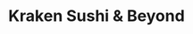 ---
layout: place
title: "Kraken Sushi & Beyond"
permalink: /illinois/chicago/kraken-sushi-beyond.html
stateAbbr: IL
stateName: Illinois
cityName: Chicago
seo:
  name: "Kraken Sushi & Beyond"
  type: Restaurant
  links: http://www.krakenchicago.com/
description: "Kraken Sushi & Beyond serves delicious sushi in Chicago, Illinois. Try fresh Japanese dishes for a great dining experience. Available for takeout, delivery, lunch, and dinner."
place_id: ChIJVRT-WyDTD4gR33tFaYfPBiA
photos:
  - name: >-
      places/ChIJVRT-WyDTD4gR33tFaYfPBiA/photos/AeeoHcJnRVL0BBiDSveskvBFWPxR74N0CFuSMUQXbHfI27vYrZ3uwCwRo94ILVAHrAtNy1TMu_F1qi1Fn7UyGXawTUgAk4F52HaNh6GKY6YgEFOK2sw059pHILJvlLvWzF6z5dQNg9kG81DnJ4HodqWpGqlM03D8V6P8vWMsGk5o-u0ow60DsVRc_JVGa8JlgvUlDzOJe028lJNicYKEL7kl0J63Dsk7ngtvvOUliLUxhKeHcakVUz30XRpavtF3yTryWcuPN1JhtdT3UV-7gFFaqRyqlwId-GR_MFzjXS9YGm3lRg
    widthPx: 3024
    heightPx: 1702
    authorAttributions:
      - displayName: Kraken Sushi & Beyond
        uri: https://maps.google.com/maps/contrib/108256547954987496033
        photoUri: >-
          https://lh3.googleusercontent.com/a-/ALV-UjURtc5gOIrKEhnuXCW91RGBGr3eIB6j2boqnZOVlflvaluKP8H5=s100-p-k-no-mo
    flagContentUri: >-
      https://www.google.com/local/imagery/report/?cb_client=maps_api_places.places_api&image_key=!1e10!2sAF1QipMGsigrQxICYRf6dAz1DwWRMm3U75BBsmiy706N&hl=en-US
    googleMapsUri: >-
      https://www.google.com/maps/place//data=!3m4!1e2!3m2!1sAF1QipMGsigrQxICYRf6dAz1DwWRMm3U75BBsmiy706N!2e10!4m2!3m1!1s0x880fd3205bfe1455:0x2006cf8769457bdf
  - name: >-
      places/ChIJVRT-WyDTD4gR33tFaYfPBiA/photos/AeeoHcITUibyGwdvgZpzxwexJvFPxncI3v9WCPtA3vK750_I0XvlHertqgL0bayB_xX1sv8rbXlV11da3FaHqApVjntFzReKDLAfOIT6vvbhBv8xArjWQDkbbXQAOzuVM_AoPGkwXXg0jBTHQKAvGLG_Vm8W3efEN2nJmiMemG1zemXlYhEltQyJVNhgq3T9FX4Zf0ekgIYM0hgoh3MKZ6_OYc4GtSBtENw2QO50NkhMowSXMwTqZ1VIRLqz-jm5Qq6QIOCsUBRbQ07zBCkgu4jrApl3uj8kKK7D24crxRgkQRZKPA
    widthPx: 3024
    heightPx: 4032
    authorAttributions:
      - displayName: Kraken Sushi & Beyond
        uri: https://maps.google.com/maps/contrib/108256547954987496033
        photoUri: >-
          https://lh3.googleusercontent.com/a-/ALV-UjURtc5gOIrKEhnuXCW91RGBGr3eIB6j2boqnZOVlflvaluKP8H5=s100-p-k-no-mo
    flagContentUri: >-
      https://www.google.com/local/imagery/report/?cb_client=maps_api_places.places_api&image_key=!1e10!2sAF1QipPQL0bUUMqXE37yARIwjPuPKzrnclGcVKr8ZA-f&hl=en-US
    googleMapsUri: >-
      https://www.google.com/maps/place//data=!3m4!1e2!3m2!1sAF1QipPQL0bUUMqXE37yARIwjPuPKzrnclGcVKr8ZA-f!2e10!4m2!3m1!1s0x880fd3205bfe1455:0x2006cf8769457bdf
  - name: >-
      places/ChIJVRT-WyDTD4gR33tFaYfPBiA/photos/AeeoHcIiDf32koUe4azKTBORoeFJXTmKEgMi71IrFvhD7ZuZB6w_d073IHJ6-HIpe7zGGJbU1kMSXvxKWPzGZnDCTgr0m5xPiAC6DNAE5eTfLx1WoPYrkH4CT-T4dEfDb824Svbdbf6CMoAYpAGbgxg0KINdZBHQVjV64v-wg386CyhEY8bfPLWKmm-6zdZB0p9VqyRgE1rVfo_ul68noY9HNyWz2b8ITO0UOX13qRD7vRb5DsUitYTTvTi4NVZVtlTS3SQAljTdmxvfK7O2d4TOYNUD7hLARtqmKklPPGTKnWPC6Mn_CC8qnUHi8CncqX9lw06KhGdtvS8TFhueN5Jgifn8Chg_taHxRKvx1tBHKhgcK7YroduKoTBbavPmAc8gzr-Cew9iE0TU_ZbhMaQC1hQTAKndbfU2PQjdwjXA4SPlgV3N
    widthPx: 3024
    heightPx: 4032
    authorAttributions:
      - displayName: joyce ku
        uri: https://maps.google.com/maps/contrib/107640550498057713986
        photoUri: >-
          https://lh3.googleusercontent.com/a-/ALV-UjWSwR05ZLZCw4uYZPPAXMhM9dqSWaJs-n5BxECO4a_sperBWX5vZg=s100-p-k-no-mo
    flagContentUri: >-
      https://www.google.com/local/imagery/report/?cb_client=maps_api_places.places_api&image_key=!1e10!2sCIHM0ogKEICAgMDI7J62lwE&hl=en-US
    googleMapsUri: >-
      https://www.google.com/maps/place//data=!3m4!1e2!3m2!1sCIHM0ogKEICAgMDI7J62lwE!2e10!4m2!3m1!1s0x880fd3205bfe1455:0x2006cf8769457bdf
  - name: >-
      places/ChIJVRT-WyDTD4gR33tFaYfPBiA/photos/AeeoHcJiTv98isOsFxRwv-NXToE7nZ1Mi_RhNPkAFu61U6W-Casr3TUgVGBKapla24ngZiQerOwbF3-k3fpPGT2kKNgbB8zmNNSaALmKz0UKwppfiMELIYHlZ8GbEJ_8U7f1hMXKxwhgH86uFCFZhLAwZOljYNy9ioDQ-c6xW4mVaTeultD_4g1SC9j2hZ4cquNNKCpLVYaZ4dESHBo9j2NnZoDDwu1CHb81IJN4YXRdq1KNhHkrSKdmmOmmTbXUEzVFaj-r2Y0N6UFk62zAiN8w7QCjkOGl8hkLrvI3o8JmfC3bYg
    widthPx: 3024
    heightPx: 1702
    authorAttributions:
      - displayName: Kraken Sushi & Beyond
        uri: https://maps.google.com/maps/contrib/108256547954987496033
        photoUri: >-
          https://lh3.googleusercontent.com/a-/ALV-UjURtc5gOIrKEhnuXCW91RGBGr3eIB6j2boqnZOVlflvaluKP8H5=s100-p-k-no-mo
    flagContentUri: >-
      https://www.google.com/local/imagery/report/?cb_client=maps_api_places.places_api&image_key=!1e10!2sAF1QipOPwQ2z-5Ay1cV5MtvSz9hXpiMdqlR3YYPRFpqK&hl=en-US
    googleMapsUri: >-
      https://www.google.com/maps/place//data=!3m4!1e2!3m2!1sAF1QipOPwQ2z-5Ay1cV5MtvSz9hXpiMdqlR3YYPRFpqK!2e10!4m2!3m1!1s0x880fd3205bfe1455:0x2006cf8769457bdf
  - name: >-
      places/ChIJVRT-WyDTD4gR33tFaYfPBiA/photos/AeeoHcJaZ9Gn_OuEYh5GoC7CZroExOkm5HUpB4zz_d3CMFWQ4CFIGe9GXWN2F50HOFBoNIlU0k-qubI-OVq0s0P-pm9qE_yAyl4CXXg1zUEsz0RYQw6WUmluVttLjRa4mkK-zrKi5HiOPzWGTTT1Rf5mubPX32n043jsrG3r6y48895YbKUv_gasl371FIri8zsRN4AFhIJ6nSeKulp4sDsv2XFRBpGr8LApQYcvuLyhZ-BIxllnsYdWGrUKqpRSxSHp3LajMy8oPJPF8rJkY2NL6ZsQmi9kgwuZbhkKE8Ic03k1tBLEsbAyiEzjJqxodPcHQlyzU-cCUGobpNVgU4HzHcT2639hMdp2qx6J7aMwogSSzLZn17xgeCHaES0G7ibYDxX2OUnH5H5exmHmuwPFofNNlN9Ma5q7vrsqLE7nsfaU1pjo
    widthPx: 4000
    heightPx: 3000
    authorAttributions:
      - displayName: Chihiro Matsuda
        uri: https://maps.google.com/maps/contrib/107353220065955389889
        photoUri: >-
          https://lh3.googleusercontent.com/a-/ALV-UjWYhxC90BUIZZJHxaQfgpBrkZrCCEN56V420DtdrWl3QvG4HYvVoA=s100-p-k-no-mo
    flagContentUri: >-
      https://www.google.com/local/imagery/report/?cb_client=maps_api_places.places_api&image_key=!1e10!2sCIHM0ogKEICAgID3uq7ZjQE&hl=en-US
    googleMapsUri: >-
      https://www.google.com/maps/place//data=!3m4!1e2!3m2!1sCIHM0ogKEICAgID3uq7ZjQE!2e10!4m2!3m1!1s0x880fd3205bfe1455:0x2006cf8769457bdf
  - name: >-
      places/ChIJVRT-WyDTD4gR33tFaYfPBiA/photos/AeeoHcJobSJ1mjmP4n6BDnDZTVSZJi2Q_YoqFWMsrIc_eXmiErBvVFYKCGBJ8HjhMu24oAng-40q_f2-SZremuD3LWVd2A3N06FJwS8nTJNXITOelHfW__BMrGfgBsdZQHxtQQKL4-50rud47CBpljBlZ4CDw4hQq4hJe7wo75UVfWQcGwYScsoEjbc4AUw7haCpqYC8yDNGLXjPzn-g-ef4dQsuLdGpg7z-31In868Z7km8WEHcETC0M-TCaeZCkcjsV94RKFdwl4goYWgHdGam670ndbickHZXA-5UKHiQn5impVTJbjgVoT5ctWAdvCk8EN2fsSPQl5394C6Zq29-rdfSg3pZKJ1Enzfdw0oh0uwcPK5vyqZFIR_7PUhCaAlXig0ATHRoFtInP0ZNgshh0l-cwaJXBdz1hKEDKl8vg0f1Dw
    widthPx: 3576
    heightPx: 2574
    authorAttributions:
      - displayName: Gary Schneider
        uri: https://maps.google.com/maps/contrib/107329063791501181649
        photoUri: >-
          https://lh3.googleusercontent.com/a-/ALV-UjVnlVzlFTNOmp5gliDIyksLP8uSf0DKCatrsjsY97LRnYM2XI2_KA=s100-p-k-no-mo
    flagContentUri: >-
      https://www.google.com/local/imagery/report/?cb_client=maps_api_places.places_api&image_key=!1e10!2sCIHM0ogKEICAgMCQ17WQPQ&hl=en-US
    googleMapsUri: >-
      https://www.google.com/maps/place//data=!3m4!1e2!3m2!1sCIHM0ogKEICAgMCQ17WQPQ!2e10!4m2!3m1!1s0x880fd3205bfe1455:0x2006cf8769457bdf
  - name: >-
      places/ChIJVRT-WyDTD4gR33tFaYfPBiA/photos/AeeoHcKmVqr1G12_aJ0SwigtTh6fNQHOf-AkKQ9KDx98UYqifpu_MIlC8fz0YYYxPs2A1bzLG1pZ8UcMGJCNTDaYH0dmRASg5-a1miiGPXZyutkT6t66B8R7A1j2pn2_jLwXoJ0Pf1QQ9-kCmF6gdq8ewyw2kOXM1d2LIGjDnuJLCid1R9bqxr4liz0w9a4OZ3OS9T_YKX81q5jbh4rooJQBfpcZjzfwpxbMWMgNTq4mGAjS9jZUSm1CfHy5OiSfPcIRZAIo9Visrc1PRrq07OrgFnBq6EHr7mXhvgAGd3CSQZUrkBtbNwCJ-YD28AdLq0_H7zeRQTdX-nrip58EGQ9JBX-guN_QCrB5vuiUWNqjtPlhxF7-Ys6lJwv0dbEfYDnYx3w9WAsbd_x8XBX3fpKcb0v76NfPE0oEiFw0A1rc26M9kA
    widthPx: 4032
    heightPx: 3024
    authorAttributions:
      - displayName: Melanie Georgens
        uri: https://maps.google.com/maps/contrib/107141155122983327326
        photoUri: >-
          https://lh3.googleusercontent.com/a/ACg8ocJpZnclmNeiuHDeb8PAeGptBn2yhFr6JatprEwr1WVYAz1sYw=s100-p-k-no-mo
    flagContentUri: >-
      https://www.google.com/local/imagery/report/?cb_client=maps_api_places.places_api&image_key=!1e10!2sCIHM0ogKEICAgMCgnbiecQ&hl=en-US
    googleMapsUri: >-
      https://www.google.com/maps/place//data=!3m4!1e2!3m2!1sCIHM0ogKEICAgMCgnbiecQ!2e10!4m2!3m1!1s0x880fd3205bfe1455:0x2006cf8769457bdf
  - name: >-
      places/ChIJVRT-WyDTD4gR33tFaYfPBiA/photos/AeeoHcLPvaLVFtaXaW5ifg5fpg4QW3B4crs1SIUhD5t_KmGXukCZE_r2sD6OPIPCDgq5AEzeYGrHwkJlxutG_rffkfh8hW8cTvBZsioZphpKuwsyp5v71Q6kC7SvFJ0HlOnDPcJv6dBD_4USu5AbiqwGKX0BZMOCF9ZyhFsU_25_1iD70lSTpzpglRnpF23UTXrLz10dSlg2OCnF2bAO7MClc1I_yoXgSD81WzaAZjjsaqCK_JJmL4kJFlZI-G3VquxjjLtA3AiA972Uw-6VjAzhAZtJRYs4R8yKXurmyl4lixbxJz-P-6olGiMrrdGgVoL_ji8g-ZZLKuVXpq2Hd55c7m3cqTV1k3_HheXXB_x8FK7cUkWtIrBDi3scgnWQwcn62cXzHBLz_vFiadjMOess-QKXpb45xwcsYf00RwmrmW_k8rSo
    widthPx: 1736
    heightPx: 1914
    authorAttributions:
      - displayName: Gary Schneider
        uri: https://maps.google.com/maps/contrib/107329063791501181649
        photoUri: >-
          https://lh3.googleusercontent.com/a-/ALV-UjVnlVzlFTNOmp5gliDIyksLP8uSf0DKCatrsjsY97LRnYM2XI2_KA=s100-p-k-no-mo
    flagContentUri: >-
      https://www.google.com/local/imagery/report/?cb_client=maps_api_places.places_api&image_key=!1e10!2sCIHM0ogKEICAgMCQ17WQvQE&hl=en-US
    googleMapsUri: >-
      https://www.google.com/maps/place//data=!3m4!1e2!3m2!1sCIHM0ogKEICAgMCQ17WQvQE!2e10!4m2!3m1!1s0x880fd3205bfe1455:0x2006cf8769457bdf
  - name: >-
      places/ChIJVRT-WyDTD4gR33tFaYfPBiA/photos/AeeoHcLk68MrnZ2XB_9WtFqsxMNlPPohbxnZ6Z7KEnRhAN22paze0YIOhYthU27c6JnUVYM6NGBo1MtgJ5LlxDOqyr4Ehhs7hj9rEjaiFuYTHV21KocgSvKmbgfqWLTaS2kfMhoF4VaqgaSiFK4UgXqzt67hIMntfzP9IbrikXXMHjO8ynHT6tyJPDc2rURPbt0hXiVl9AYx4L49XQHAeuVEaab2AtWyP7cZxXParvoDli6UA9zVryxvtKJah0cirXJlPFTvUxG8G_8S5LB2hERPw-YIrQF7iUUtgj8ptW67SiYrS4Y_PGdD8-Jl1L83sHxbq9CV_099KCbdKLxNUGjG06aMzQbvFHuaatkNGXTkac6d_csIbZWFnfyDMfdS_SoO8WFWLitfM5CXXFj3ed_knNHcVmTV3O4nmbqh9ZEVFTucQDT-
    widthPx: 2654
    heightPx: 2792
    authorAttributions:
      - displayName: Gary Schneider
        uri: https://maps.google.com/maps/contrib/107329063791501181649
        photoUri: >-
          https://lh3.googleusercontent.com/a-/ALV-UjVnlVzlFTNOmp5gliDIyksLP8uSf0DKCatrsjsY97LRnYM2XI2_KA=s100-p-k-no-mo
    flagContentUri: >-
      https://www.google.com/local/imagery/report/?cb_client=maps_api_places.places_api&image_key=!1e10!2sCIHM0ogKEICAgMCQ17WQ_QE&hl=en-US
    googleMapsUri: >-
      https://www.google.com/maps/place//data=!3m4!1e2!3m2!1sCIHM0ogKEICAgMCQ17WQ_QE!2e10!4m2!3m1!1s0x880fd3205bfe1455:0x2006cf8769457bdf
  - name: >-
      places/ChIJVRT-WyDTD4gR33tFaYfPBiA/photos/AeeoHcJvtsuTCmfBvgtql59QC2IHJ1ty7IOe0fuYbiS1HBOSOxywnYb8dG2yf0MZ1y4Kcq-xsZYXj5638rhG9KOdy61kz2CT8hrV4eInxGsOYAIcVl-XY5pc6ffBX0UNcKQDTGiDyh4HnTlUWWBZmZ_nXanddfu_5GLinaL4SVDbaXeYANopw33HS41lv464mhgo9HYxmIEHfqUjegCHCotNwwU8sqK43RH-eGanSJmGzbl6z1_dpXXkFFM-N_b-I1uRvWx2QYtggXjtx6bxt8rsqt1UR3W2gdW60mAmQl6DvP_6cH7XAA-XEt0lckjejeusf4ehgAi5KGZAEoeUvxkKtIVbgi0oZ4cLT9ERCQj4mKngQbpcbDVfomO-NFCW2RjsCrjwRiz4FmOpdefk_XWBgYu2oI4_3OZ7O-UGVbOjVpHtWLHi
    widthPx: 4032
    heightPx: 3024
    authorAttributions:
      - displayName: Minjeong Ryu (Mina)
        uri: https://maps.google.com/maps/contrib/111553369042228712921
        photoUri: >-
          https://lh3.googleusercontent.com/a-/ALV-UjUHSkQzLQx6MQ7cBecY5tEo6PioaYmPOyu1wDSJtmoKf9uM0Lw=s100-p-k-no-mo
    flagContentUri: >-
      https://www.google.com/local/imagery/report/?cb_client=maps_api_places.places_api&image_key=!1e10!2sCIHM0ogKEICAgICzg-LgngE&hl=en-US
    googleMapsUri: >-
      https://www.google.com/maps/place//data=!3m4!1e2!3m2!1sCIHM0ogKEICAgICzg-LgngE!2e10!4m2!3m1!1s0x880fd3205bfe1455:0x2006cf8769457bdf
address: 4022 N Western Ave, Chicago, IL 60618, USA
street: 4022 N Western Ave
city: Chicago
state: IL
zip: '60618'
country: USA
neighborhood: North Center
latitude: '41.954816'
longitude: '-87.688857'
accessibility_options:
  wheelchairAccessibleEntrance: true
  wheelchairAccessibleRestroom: true
  wheelchairAccessibleSeating: true
business_status: OPERATIONAL
name: Kraken Sushi & Beyond
google_maps_links:
  directionsUri: >-
    https://www.google.com/maps/dir//''/data=!4m7!4m6!1m1!4e2!1m2!1m1!1s0x880fd3205bfe1455:0x2006cf8769457bdf!3e0
  placeUri: https://maps.google.com/?cid=2307760039567653855
  writeAReviewUri: >-
    https://www.google.com/maps/place//data=!4m3!3m2!1s0x880fd3205bfe1455:0x2006cf8769457bdf!12e1
  reviewsUri: >-
    https://www.google.com/maps/place//data=!4m4!3m3!1s0x880fd3205bfe1455:0x2006cf8769457bdf!9m1!1b1
  photosUri: >-
    https://www.google.com/maps/place//data=!4m3!3m2!1s0x880fd3205bfe1455:0x2006cf8769457bdf!10e5
primary_type: Sushi Restaurant
opening_hours:
  regular: null
  current: null
secondary_opening_hours:
  regular:
    weekdayDescriptions: null
    type: null
  current:
    weekdayDescriptions: null
    type: null
phone: (773) 681-0292
price_level: PRICE_LEVEL_MODERATE
price_range: $30 &ndash; $50
rating: '4.7'
rating_count: 364
website: http://www.krakenchicago.com/
reviews:
  - name: >-
      places/ChIJVRT-WyDTD4gR33tFaYfPBiA/reviews/ChZDSUhNMG9nS0VJQ0FnTUNnbmJpZVVREAE
    relativePublishTimeDescription: a month ago
    rating: 5
    text:
      text: >-
        Jane was absolutely amazing! I loved all of there signature rolls! We
        have been going for a while now! And we will keep going! I can’t rave
        about this place enough! The food is so delicious and fresh! The entire
        team is so nice.
      languageCode: en
    originalText:
      text: >-
        Jane was absolutely amazing! I loved all of there signature rolls! We
        have been going for a while now! And we will keep going! I can’t rave
        about this place enough! The food is so delicious and fresh! The entire
        team is so nice.
      languageCode: en
    authorAttribution:
      displayName: Melanie Georgens
      uri: https://www.google.com/maps/contrib/107141155122983327326/reviews
      photoUri: >-
        https://lh3.googleusercontent.com/a/ACg8ocJpZnclmNeiuHDeb8PAeGptBn2yhFr6JatprEwr1WVYAz1sYw=s128-c0x00000000-cc-rp-mo
    publishTime: '2025-02-20T01:49:27.229613Z'
    flagContentUri: >-
      https://www.google.com/local/review/rap/report?postId=ChZDSUhNMG9nS0VJQ0FnTUNnbmJpZVVREAE&d=17924085&t=1
    googleMapsUri: >-
      https://www.google.com/maps/reviews/data=!4m6!14m5!1m4!2m3!1sChZDSUhNMG9nS0VJQ0FnTUNnbmJpZVVREAE!2m1!1s0x880fd3205bfe1455:0x2006cf8769457bdf
  - name: >-
      places/ChIJVRT-WyDTD4gR33tFaYfPBiA/reviews/ChZDSUhNMG9nS0VJQ0FnSURfelpmbkRREAE
    relativePublishTimeDescription: 2 months ago
    rating: 4
    text:
      text: >-
        we came on for chicago restaurant week and were in for a treat. the tom
        yum soup was by far my favorite — hot and very lemon grass forward.
        delicious. the crispy lobster was very very good as well. rainbow sushi
        was so tender and delicate. overall a good experience. the service was a
        little off, maybe because we were in the last reservation slot (8:30) so
        most of the food came out all at once (instead of coursed) which was a
        little hectic. but i would eat here again
      languageCode: en
    originalText:
      text: >-
        we came on for chicago restaurant week and were in for a treat. the tom
        yum soup was by far my favorite — hot and very lemon grass forward.
        delicious. the crispy lobster was very very good as well. rainbow sushi
        was so tender and delicate. overall a good experience. the service was a
        little off, maybe because we were in the last reservation slot (8:30) so
        most of the food came out all at once (instead of coursed) which was a
        little hectic. but i would eat here again
      languageCode: en
    authorAttribution:
      displayName: Mimi
      uri: https://www.google.com/maps/contrib/108994367717930161835/reviews
      photoUri: >-
        https://lh3.googleusercontent.com/a-/ALV-UjWrQiulnrAia6usJflT_UVaFid8HYO4_mnzHaL2f0ZmwB7d5kBA=s128-c0x00000000-cc-rp-mo-ba6
    publishTime: '2025-01-26T05:37:30.568912Z'
    flagContentUri: >-
      https://www.google.com/local/review/rap/report?postId=ChZDSUhNMG9nS0VJQ0FnSURfelpmbkRREAE&d=17924085&t=1
    googleMapsUri: >-
      https://www.google.com/maps/reviews/data=!4m6!14m5!1m4!2m3!1sChZDSUhNMG9nS0VJQ0FnSURfelpmbkRREAE!2m1!1s0x880fd3205bfe1455:0x2006cf8769457bdf
  - name: >-
      places/ChIJVRT-WyDTD4gR33tFaYfPBiA/reviews/ChZDSUhNMG9nS0VJQ0FnSURmM291cFZnEAE
    relativePublishTimeDescription: 3 months ago
    rating: 5
    text:
      text: >-
        Amazing!!!! We went here for a double date and the menu had something
        for everyone- fresh sushi, fried tempura, hot bowls of ramen, rice
        bowls, curry… you name it they got it. Everything was authentic and
        fresh. The service was wonderful and they had such creative cocktails,
        like a lychee martini! The mochi board for dessert was so creative and
        delicious. Everyone was so kind to us and we will definitely be back.
      languageCode: en
    originalText:
      text: >-
        Amazing!!!! We went here for a double date and the menu had something
        for everyone- fresh sushi, fried tempura, hot bowls of ramen, rice
        bowls, curry… you name it they got it. Everything was authentic and
        fresh. The service was wonderful and they had such creative cocktails,
        like a lychee martini! The mochi board for dessert was so creative and
        delicious. Everyone was so kind to us and we will definitely be back.
      languageCode: en
    authorAttribution:
      displayName: Allison N
      uri: https://www.google.com/maps/contrib/114317030066260963179/reviews
      photoUri: >-
        https://lh3.googleusercontent.com/a/ACg8ocJfGp1pWK4Y7vrVQV4-rNiLlqJnJ0EPgkRxpN4Qdx6GkYaPesq2=s128-c0x00000000-cc-rp-mo-ba4
    publishTime: '2025-01-06T23:08:52.499632Z'
    flagContentUri: >-
      https://www.google.com/local/review/rap/report?postId=ChZDSUhNMG9nS0VJQ0FnSURmM291cFZnEAE&d=17924085&t=1
    googleMapsUri: >-
      https://www.google.com/maps/reviews/data=!4m6!14m5!1m4!2m3!1sChZDSUhNMG9nS0VJQ0FnSURmM291cFZnEAE!2m1!1s0x880fd3205bfe1455:0x2006cf8769457bdf
  - name: >-
      places/ChIJVRT-WyDTD4gR33tFaYfPBiA/reviews/ChZDSUhNMG9nS0VJQ0FnTURBNGJPRVlnEAE
    relativePublishTimeDescription: 2 months ago
    rating: 4
    text:
      text: >-
        I live close by & always wanted to check this place out. So happy we did
        & as suspected we are big fans now. Highly recommend making a
        reservation as this place is packed to the gills on any given night.
        Even though it feels packed you still have a sense of intimacy and
        privacy at your table. It’s definitely a place to converse and enjoy
        your dinner company and keep your phone put away in your pocket. Of
        course I had to take pics to share but next time I am fully tuning out.
        The service is a really nice pace, not too much checking in and a lot of
        time to enjoy your dishes. We went for the Chicago Restaurant Week
        specials and the menus and price point really blew us away. The decor is
        simple and cozy and the lighting was divinely dim. They had great little
        lamps on every table that assist with being able to see the menu without
        disrupting the ambiance.


        The one and only little negative thing I’ll say, and I’ll preface this
        by sharing that my husband is a professional chef of 20yrs and I’m a
        seasoned home cook- one dish we ordered tasted like butane so strongly
        that we couldn’t finish it. What may have happened is the flame torch
        had incomplete combustion, or if you don’t let the initial burst of gas
        burn off, you can ruin a dish. I was so excited to try the Richman
        Rainbow sushi dish and it was absolutely gorgeous when it arrived but we
        both took a piece and it completely tasted like butane. I tried a second
        piece to ensure it wasn't a fluke. I then put the dish up to my nose and
        it reeked. We left the dish alone and ate the other things that were
        coming to our table and when we gave our server the feedback it wasn’t
        well received. We were as nice as possible about it but did want to let
        them know that there was an issue. We didn’t want free food or a
        replacement, just to let them know that they may want to adjust their
        torch. Our server seemed to take it personally which is a shame. I
        unfortunately tasted butane in my mouth for the rest of the night no
        matter what I ate.


        But, truly, did not ruin our experience at all and we will eat here
        again. I would just be wary of any dish that highlights being torched in
        the future.


        The regular menu is extensive and we cannot wait to come back and try
        more! So happy we popped in.


        The pictures speak for themselves but I also shared the menus from the
        special week. And holy schnikeees the berry compote that came with the
        cheesecake was INSANE. Best I’ve ever had. The Tonkotsu Ramen was top
        tier, I will be craving that broth for days. Let’s keep this place open!
        A total treasure. I loved the wood and gold paneling details on the
        ceiling and walls.
      languageCode: en
    originalText:
      text: >-
        I live close by & always wanted to check this place out. So happy we did
        & as suspected we are big fans now. Highly recommend making a
        reservation as this place is packed to the gills on any given night.
        Even though it feels packed you still have a sense of intimacy and
        privacy at your table. It’s definitely a place to converse and enjoy
        your dinner company and keep your phone put away in your pocket. Of
        course I had to take pics to share but next time I am fully tuning out.
        The service is a really nice pace, not too much checking in and a lot of
        time to enjoy your dishes. We went for the Chicago Restaurant Week
        specials and the menus and price point really blew us away. The decor is
        simple and cozy and the lighting was divinely dim. They had great little
        lamps on every table that assist with being able to see the menu without
        disrupting the ambiance.


        The one and only little negative thing I’ll say, and I’ll preface this
        by sharing that my husband is a professional chef of 20yrs and I’m a
        seasoned home cook- one dish we ordered tasted like butane so strongly
        that we couldn’t finish it. What may have happened is the flame torch
        had incomplete combustion, or if you don’t let the initial burst of gas
        burn off, you can ruin a dish. I was so excited to try the Richman
        Rainbow sushi dish and it was absolutely gorgeous when it arrived but we
        both took a piece and it completely tasted like butane. I tried a second
        piece to ensure it wasn't a fluke. I then put the dish up to my nose and
        it reeked. We left the dish alone and ate the other things that were
        coming to our table and when we gave our server the feedback it wasn’t
        well received. We were as nice as possible about it but did want to let
        them know that there was an issue. We didn’t want free food or a
        replacement, just to let them know that they may want to adjust their
        torch. Our server seemed to take it personally which is a shame. I
        unfortunately tasted butane in my mouth for the rest of the night no
        matter what I ate.


        But, truly, did not ruin our experience at all and we will eat here
        again. I would just be wary of any dish that highlights being torched in
        the future.


        The regular menu is extensive and we cannot wait to come back and try
        more! So happy we popped in.


        The pictures speak for themselves but I also shared the menus from the
        special week. And holy schnikeees the berry compote that came with the
        cheesecake was INSANE. Best I’ve ever had. The Tonkotsu Ramen was top
        tier, I will be craving that broth for days. Let’s keep this place open!
        A total treasure. I loved the wood and gold paneling details on the
        ceiling and walls.
      languageCode: en
    authorAttribution:
      displayName: Chelsea Woodmansee
      uri: https://www.google.com/maps/contrib/101605016730864877256/reviews
      photoUri: >-
        https://lh3.googleusercontent.com/a-/ALV-UjUIW6IRjweg85nDYf2IPcyBEcxNPLihSHr7YR8TXBEBXjQMOO2v=s128-c0x00000000-cc-rp-mo-ba4
    publishTime: '2025-02-09T17:44:02.111163Z'
    flagContentUri: >-
      https://www.google.com/local/review/rap/report?postId=ChZDSUhNMG9nS0VJQ0FnTURBNGJPRVlnEAE&d=17924085&t=1
    googleMapsUri: >-
      https://www.google.com/maps/reviews/data=!4m6!14m5!1m4!2m3!1sChZDSUhNMG9nS0VJQ0FnTURBNGJPRVlnEAE!2m1!1s0x880fd3205bfe1455:0x2006cf8769457bdf
  - name: >-
      places/ChIJVRT-WyDTD4gR33tFaYfPBiA/reviews/ChZDSUhNMG9nS0VJQ0FnTURJN0o2Mlp3EAE
    relativePublishTimeDescription: in the last week
    rating: 5
    text:
      text: >-
        All the sushi is incredible. Postman and negi toro ate probably my top
        2!! The mighty mushroom is also so good (vegan) and wagyu beef bowl is
        really rich and buttery. Their chicken wing appetizer is bursting with
        flavor. Duck curry is nice and spicy with authentic thai flavors as
        well. Will be back!
      languageCode: en
    originalText:
      text: >-
        All the sushi is incredible. Postman and negi toro ate probably my top
        2!! The mighty mushroom is also so good (vegan) and wagyu beef bowl is
        really rich and buttery. Their chicken wing appetizer is bursting with
        flavor. Duck curry is nice and spicy with authentic thai flavors as
        well. Will be back!
      languageCode: en
    authorAttribution:
      displayName: joyce ku
      uri: https://www.google.com/maps/contrib/107640550498057713986/reviews
      photoUri: >-
        https://lh3.googleusercontent.com/a-/ALV-UjWSwR05ZLZCw4uYZPPAXMhM9dqSWaJs-n5BxECO4a_sperBWX5vZg=s128-c0x00000000-cc-rp-mo-ba3
    publishTime: '2025-04-08T01:15:23.652533Z'
    flagContentUri: >-
      https://www.google.com/local/review/rap/report?postId=ChZDSUhNMG9nS0VJQ0FnTURJN0o2Mlp3EAE&d=17924085&t=1
    googleMapsUri: >-
      https://www.google.com/maps/reviews/data=!4m6!14m5!1m4!2m3!1sChZDSUhNMG9nS0VJQ0FnTURJN0o2Mlp3EAE!2m1!1s0x880fd3205bfe1455:0x2006cf8769457bdf
parking_options:
  freeStreetParking: true
  paidStreetParking: true
payment_options:
  acceptsCreditCards: true
  acceptsDebitCards: true
  acceptsCashOnly: false
  acceptsNfc: true
allow_dogs: null
curbside_pickup: null
delivery: true
dine_in: true
good_for_children: true
good_for_groups: true
good_for_sports: false
live_music: false
menu_for_children: true
outdoor_seating: true
reservable: true
restroom: true
serves_beer: true
serves_breakfast: false
serves_brunch: null
serves_cocktails: true
serves_coffee: null
serves_dinner: true
serves_dessert: true
serves_lunch: true
serves_vegetarian_food: true
serves_wine: true
takeout: true
summary: null

---